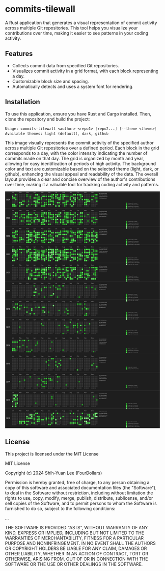 # commits-tilewall

A Rust application that generates a visual representation of commit activity across multiple Git repositories. This tool helps you visualize your contributions over time, making it easier to see patterns in your coding activity.

## Features

- Collects commit data from specified Git repositories.
- Visualizes commit activity in a grid format, with each block representing a day.
- Customizable block size and spacing.
- Automatically detects and uses a system font for rendering.

## Installation

To use this application, ensure you have Rust and Cargo installed. Then, clone the repository and build the project:

```
Usage: commits-tilewall <author> <repo1> [repo2...] [--theme <theme>]
Available themes: light (default), dark, github
```

This image visually represents the commit activity of the specified author across multiple Git repositories over a defined period. Each block in the grid corresponds to a day, with the color intensity indicating the number of commits made on that day. The grid is organized by month and year, allowing for easy identification of periods of high activity. The background color and text are customizable based on the selected theme (light, dark, or github), enhancing the visual appeal and readability of the data. The overall layout provides a clear and concise overview of the author's contributions over time, making it a valuable tool for tracking coding activity and patterns.

![Example Image generated from private repos over 12 years in Canonical](commit_image_Shih-Yuan_Lee.png)

## License

This project is licensed under the MIT License

MIT License

Copyright (c) 2024 Shih-Yuan Lee (FourDollars)

Permission is hereby granted, free of charge, to any person obtaining a copy
of this software and associated documentation files (the "Software"), to deal
in the Software without restriction, including without limitation the rights
to use, copy, modify, merge, publish, distribute, sublicense, and/or sell
copies of the Software, and to permit persons to whom the Software is
furnished to do so, subject to the following conditions:

...

THE SOFTWARE IS PROVIDED "AS IS", WITHOUT WARRANTY OF ANY KIND, EXPRESS OR
IMPLIED, INCLUDING BUT NOT LIMITED TO THE WARRANTIES OF MERCHANTABILITY,
FITNESS FOR A PARTICULAR PURPOSE AND NONINFRINGEMENT. IN NO EVENT SHALL THE
AUTHORS OR COPYRIGHT HOLDERS BE LIABLE FOR ANY CLAIM, DAMAGES OR OTHER
LIABILITY, WHETHER IN AN ACTION OF CONTRACT, TORT OR OTHERWISE, ARISING FROM,
OUT OF OR IN CONNECTION WITH THE SOFTWARE OR THE USE OR OTHER DEALINGS IN THE
SOFTWARE.
